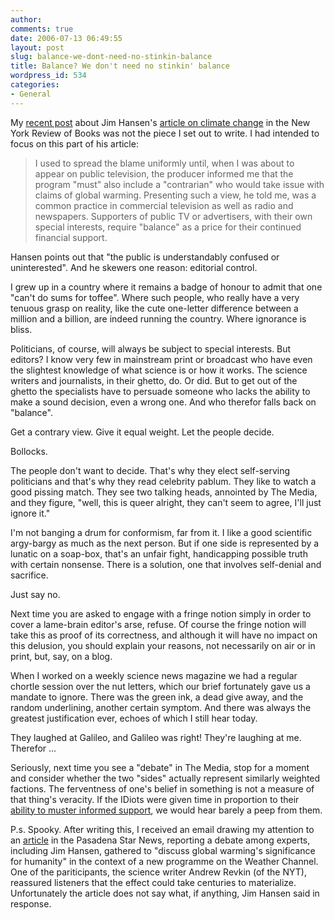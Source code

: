 ```yaml
---
author:
comments: true
date: 2006-07-13 06:49:55
layout: post
slug: balance-we-dont-need-no-stinkin-balance
title: Balance? We don't need no stinkin' balance
wordpress_id: 534
categories:
- General
---
```


My [recent post](http://jeremycherfas.net/2006/07/12/take-precautions-global-warming-deserves-it/) about Jim Hansen's [article on climate change](http://www.nybooks.com/articles/19131) in the New York Review of Books was not the piece I set out to write. I had intended to focus on this part of his article:

> I used to spread the blame uniformly until, when I was about to appear on public television, the producer informed me that the program "must" also include a "contrarian" who would take issue with claims of global warming. Presenting such a view, he told me, was a common practice in commercial television as well as radio and newspapers. Supporters of public TV or advertisers, with their own special interests, require "balance" as a price for their continued financial support.

Hansen points out that "the public is understandably confused or uninterested". And he skewers one reason: editorial control.

I grew up in a country where it remains a badge of honour to admit that one "can't do sums for toffee". Where such people, who really have a very tenuous grasp on reality, like the cute one-letter difference between a million and a billion, are indeed running the country. Where ignorance is bliss.

Politicians, of course, will always be subject to special interests. But editors? I know very few in mainstream print or broadcast who have even the slightest knowledge of what science is or how it works. The science writers and journalists, in their ghetto, do. Or did. But to get out of the ghetto the specialists have to persuade someone who lacks the ability to make a sound decision, even a wrong one. And who therefor falls back on "balance".

Get a contrary view. Give it equal weight. Let the people decide.

Bollocks.

The people don't want to decide. That's why they elect self-serving politicians and that's why they read celebrity pablum. They like to watch a good pissing match. They see two talking heads, annointed by The Media, and they figure, "well, this is queer alright, they can't seem to agree, I'll just ignore it."

I'm not banging a drum for conformism, far from it. I like a good scientific argy-bargy as much as the next person. But if one side is represented by a lunatic on a soap-box, that's an unfair fight, handicapping possible truth with certain nonsense. There is a solution, one that involves self-denial and sacrifice.

Just say no.

Next time you are asked to engage with a fringe notion simply in order to cover a lame-brain editor's arse, refuse. Of course the fringe notion will take this as proof of its correctness, and although it will have no impact on this delusion, you should explain your reasons, not necessarily on air or in print, but, say, on a blog.

When I worked on a weekly science news magazine we had a regular chortle session over the nut letters, which our brief fortunately gave us a mandate to ignore. There was the green ink, a dead give away, and the random underlining, another certain symptom. And there was always the greatest justification ever, echoes of which I still hear today.

They laughed at Galileo, and Galileo was right!
They're laughing at me.
Therefor ...

Seriously, next time you see a "debate" in The Media, stop for a moment and consider whether the two "sides" actually represent similarly weighted factions. The ferventness of one's belief in something is not a measure of that thing's veracity. If the IDiots were given time in proportion to their [ability to muster informed support](http://shovelbums.org/component/option,com_mospetition/Itemid,506/), we would hear barely a peep from them.

P.s. Spooky. After writing this, I received an email drawing my attention to an [article](http://www.pasadenastarnews.com/search/ci_4039651) in the Pasadena Star News, reporting a debate among experts, including Jim Hansen, gathered to "discuss global warming's significance for humanity" in the context of a new programme on the Weather Channel. One of the pariticipants, the science writer Andrew Revkin (of the NYT), reassured listeners that the effect could take centuries to materialize. Unfortunately the article does not say what, if anything, Jim Hansen said in response.
